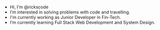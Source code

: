 -  Hi, I’m @rickscode
-  I’m interested in solving problems with code and travelling.
-  I'm currently working as Junior Developer in Fin-Tech.
-  I’m currently learning Full Stack Web Development and System Design.


<!---
rickscode/rickscode is a ✨ special ✨ repository because its `README.md` (this file) appears on your GitHub profile.
You can click the Preview link to take a look at your changes.
--->
